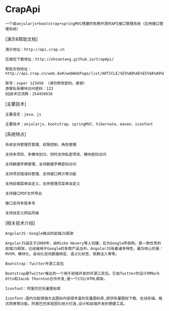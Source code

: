 # CrapApi
    一个由anjularjs+bootstrap+springMVC搭建的免费开源的API接口管理系统（应用接口管理系统）

[演示&帮助文档]
```
演示地址：http://api.crap.cn

压缩包下载地址：http://ehsantang.github.io/CrapApi/

帮助文档地址：http://api.crap.cn/web.do#/webWebPage/list/ARTICLE/%E5%B8%AE%E5%8A%A9%E6%96%87%E6%A1%A3

账号：super 123456 （请勿修改密码，谢谢）
游客私有模块访问密码：123
QQ技术交流群：254450938
```

[主要技术]
```
主要语言：java、js

主要技术：anjularjs、bootstrap、springMVC、hibernate、maven、iconfont
```

[系统特点]
```
系统支持管理员管理、权限控制、角色管理

支持多项目、多模块划分，同时支持私密项目、模块密码访问

支持数据字典管理、支持数据字典密码访问

支持项目错误码管理、支持接口拷贝等功能

支持前端菜单自定义，支持管理员菜单自定义

支持接口PDF文件导出

接口支持多版本号

支持自定义网站风格
```


[相关技术介绍]
```
AngularJS：Google推出的前端JS框架

AngularJS诞生于2009年，由Misko Hevery等人创建，后为Google所收购。是一款优秀的前端JS框架，已经被用于Google的多款产品当中。AngularJS有着诸多特性，最为核心的是：MVVM、模块化、自动化双向数据绑定、语义化标签、依赖注入等等。
```
```
Bootstrap：Twitter开源工具包

Bootstrap是Twitter推出的一个用于前端开发的开源工具包。它由Twitter的设计师Mark Otto和Jacob Thornton合作开发,是一个CSS/HTML框架。
```
```
Iconfont：阿里巴巴矢量图标库

Iconfont-国内功能很强大且图标内容很丰富的矢量图标库,提供矢量图标下载、在线存储、格式转换等功能。阿里巴巴体验团队倾力打造,设计和前端开发的便捷工具。
```








